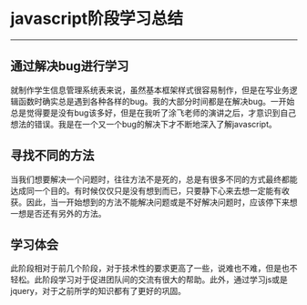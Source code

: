 ﻿# **javascript阶段学习总结**
---

通过解决bug进行学习
---

就制作学生信息管理系统表来说，虽然基本框架样式很容易制作，但是在写业务逻辑函数时确实总是遇到各种各样的bug。我的大部分时间都是在解决bug。一开始总是觉得要是没有bug该多好，但是在我听了涂飞老师的演讲之后，才意识到自己想法的错误。我是在一个又一个bug的解决下才不断地深入了解javascript。

寻找不同的方法
---

当我们想要解决一个问题时，往往方法不是死的，总是有很多不同的方式最终都能达成同一个目的。有时候仅仅只是没有想到而已，只要静下心来去想一定能有收获。因此，当一开始想到的方法不能解决问题或是不好解决问题时，应该停下来想一想是否还有另外的方法。

学习体会
---

此阶段相对于前几个阶段，对于技术性的要求更高了一些，说难也不难，但是也不轻松。此阶段学习对于促进团队间的交流有很大的帮助。此外，通过学习js或是jquery，对于之前所学的知识都有了更好的巩固。





